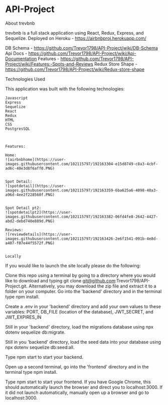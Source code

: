 # API-Project
About trevbnb

trevbnb is a full stack application using React, Redux, Express, and Sequelize. 
Deployed on Heroku - https://airbnbproj.herokuapp.com/

DB Schema - https://github.com/Trevor1798/API-Project/wiki/DB-Schema
Api Docs - https://github.com/Trevor1798/API-Project/wiki/Api-Documentation
Features - https://github.com/Trevor1798/API-Project/wiki/Features:-Spots-and-Reviews
Redux Store Shape - https://github.com/Trevor1798/API-Project/wiki/Redux-store-shape


Technologies Used 


This application was built with the following technologies:
  
    Javascript
    Express
    Sequelize
    React
    Redux
    HTML
    CSS
    PostgresSQL
    
    
    
    Features:
    
    Home:
    ![airbnbhome](https://user-images.githubusercontent.com/102115797/192163304-e15d8749-c8a3-4cbf-ad6c-40e3d8f6aff0.PNG)
    
    
    Spot Detail:
    ![spotdetail](https://user-images.githubusercontent.com/102115797/192163359-6ba625a6-4098-40a3-a96d-4ee2f228560f.PNG)

    
    Spot Detail pt2:
    ![spotdetailpt2](https://user-images.githubusercontent.com/102115797/192163382-06fd4fe8-2642-4427-abd2-debd740e889d.PNG)

    Reviews:
    ![reviewdetails](https://user-images.githubusercontent.com/102115797/192163426-2e6f1541-091b-4e8d-a407-f07e44f5572f.PNG)

    
    Locally
If you would like to launch the site locally please do the following:

Clone this repo using a terminal by going to a directory where you would like to download and typing git clone git@github.com:Trevor1798/API-Project.git.
Alternatively, you may download the zip file and extract it to a folder on your computer.
Go into the 'backend' directory and in the terminal type npm install.

Create a .env in your 'backend' directory and add your own values to these variables: PORT, DB_FILE (location of the database), JWT_SECRET, and JWT_EXPIRES_IN

Still in your 'backend' directory, load the migrations database using npx dotenv sequelize db:migrate.

Still in you 'backend' directory, load the seed data into your database using npx dotenv sequelize db:seed:all.

Type npm start to start your backend.

Open up a second terminal, go into the 'frontend' directory and in the terminal type npm install.

Type npm start to start your frontend. If you have Google Chrome, this should automatically launch the browser and direct you to localhost:3000. If it did not launch automatically, manually open up a browser and go to localhost:3000.
    
    
